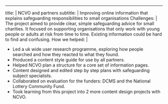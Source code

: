 ---
title: |
  NCVO and partners
subtitle: |
  Improving online information that explains safeguarding responsibilities to small organisations
Challenges: |
  The project aimed to provide clear, simple safeguarding advice for small charities. It focused on supporting organisations that only work with young people or adults at risk from time to time.  Existing information could be hard to find and confusing.
How we helped: |
* Led a uk wide user research programme, exploring how people searched and how they reacted to what they found.
* Produced a content style guide for use by all partners.
* Helped NCVO plan a structure for a core set of information pages.
* Content designed and edited step by step plans with safeguarding subject specialists.
* Collaborated on evaluation for the funders: DCMS and the National Lottery Community Fund.
* Took learning from this project into 2 more content design projects with NCVO.
